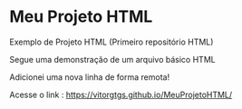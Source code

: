 # Meu Projeto HTML
 Exemplo de Projeto HTML (Primeiro repositório HTML)
 
Segue uma demonstração de um arquivo básico HTML

Adicionei uma nova linha de forma remota!

Acesse o link : https://vitorgtgs.github.io/MeuProjetoHTML/